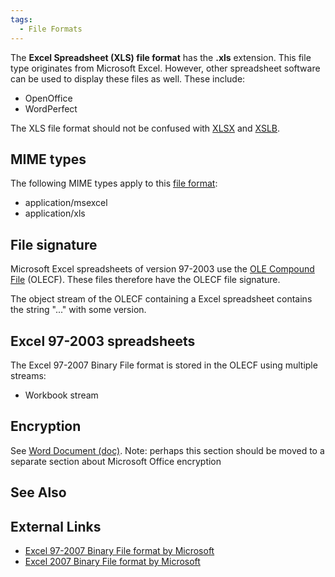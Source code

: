 ```yaml
---
tags:
  - File Formats
---
```

The **Excel Spreadsheet (XLS) file format** has the **.xls** extension. This
file type originates from Microsoft Excel. However, other spreadsheet software
can be used to display these files as well. These include:

* OpenOffice
* WordPerfect

The XLS file format should not be confused with [XLSX](excel_spreadsheet_(xlsx).md)
and [XSLB](excel_spreadsheet_(xlsb).md).

## MIME types

The following MIME types apply to this [file format](file_formats.md):

* application/msexcel
* application/xls

## File signature

Microsoft Excel spreadsheets of version 97-2003 use the
[OLE Compound File](ole_compound_file.md) (OLECF). These files therefore have
the OLECF file signature.

The object stream of the OLECF containing a Excel spreadsheet contains
the string "..." with some version.

## Excel 97-2003 spreadsheets

The Excel 97-2007 Binary File format is stored in the OLECF using
multiple streams:

* Workbook stream

## Encryption

See [Word Document (doc)](word_document_(doc).md). Note: perhaps
this section should be moved to a separate section about Microsoft
Office encryption

## See Also

## External Links

* [Excel 97-2007 Binary File format by Microsoft](https://download.microsoft.com/download/5/0/1/501ED102-E53F-4CE0-AA6B-B0F93629DDC6/Office/Excel97-2007BinaryFileFormat(xls)Specification.pdf)
* [Excel 2007 Binary File format by Microsoft](http://download.microsoft.com/download/0/B/E/0BE8BDD7-E5E8-422A-ABFD-4342ED7AD886/Excel2007BinaryFileFormat(xlsb)Specification.pdf)
